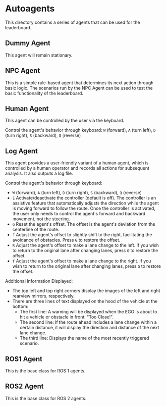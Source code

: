 # Autoagents

This directory contains a series of agents that can be used for the leaderboard.

## Dummy Agent

This agent will remain stationary.

## NPC Agent

This is a simple rule-based agent that determines its next action through basic logic. The scenarios run by the NPC Agent can be used to test the basic functionality of the leaderboard.

## Human Agent

This agent can be controlled by the user via the keyboard.

Control the agent's behavior through keyboard: `W` (forward), `A` (turn left), `D` (turn right), `S` (backward), `Q` (reverse)

## Log Agent

This agent provides a user-friendly variant of a human agent, which is controlled by a human operator and records all actions for subsequent analysis. It also outputs a log file.

Control the agent's behavior through keyboard:

- `W` (forward), `A` (turn left), `D` (turn right), `S` (backward), `Q` (reverse)
- `E` Activate/deactivate the controller (default is off). The controller is an assistive feature that automatically adjusts the direction while the agent is moving forward to follow the route. Once the controller is activated, the user only needs to control the agent's forward and backward movement, not the steering.
- `G` Reset the agent's offset. The offset is the agent's deviation from the centerline of the route.
- `F` Adjust the agent's offset to slightly shift to the right, facilitating the avoidance of obstacles. Press `G` to restore the offset.
- `R` Adjust the agent's offset to make a lane change to the left. If you wish to return to the original lane after changing lanes, press `G` to restore the offset.
- `T` Adjust the agent's offset to make a lane change to the right. If you wish to return to the original lane after changing lanes, press `G` to restore the offset.

Additional Information Displayed:

- The top left and top right corners display the images of the left and right rearview mirrors, respectively.
- There are three lines of text displayed on the hood of the vehicle at the bottom:
  - The first line: A warning will be displayed when the EGO is about to hit a vehicle or obstacle in front: "Too Close!".
  - The second line: If the route ahead includes a lane change within a certain distance, it will display the direction and distance of the next lane change.
  - The third line: Displays the name of the most recently triggered scenario.

## ROS1 Agent

This is the base class for ROS 1 agents.

## ROS2 Agent

This is the base class for ROS 2 agents.